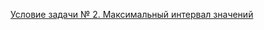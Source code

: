 [Условие задачи № 2. Максимальный интервал значений](https://github.com/netology-code/jd-homeworks/tree/video/multithreading/task2)